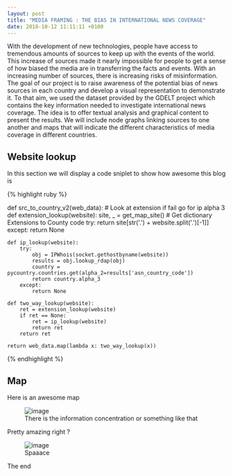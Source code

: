 ```yaml
---
layout: post
title: "MEDIA FRAMING : THE BIAS IN INTERNATIONAL NEWS COVERAGE"
date: 2018-10-12 11:11:11 +0100
---
```


With the development of new technologies, people have access to tremendous amounts of sources to keep up with the events of the world. This increase of sources made it nearly impossible for people to get a sense of how biased the media are in transferring the facts and events. With an increasing number of sources, there is increasing risks of misinformation. The goal of our project is to raise awareness of the potential bias of news sources in each country and develop a visual representation to demonstrate it. To that aim, we used the dataset provided by the GDELT project which contains the key information needed to investigate international news coverage. The idea is to offer textual analysis and graphical content to present the results. We will include node graphs linking sources to one another and maps that will indicate the different characteristics of media coverage in different countries.


## Website lookup


In this section we will display a code sniplet to show how awesome this blog is

{% highlight ruby %}

def src_to_country_v2(web_data): # Look at extension if fail go for ip alpha 3 
    def extension_lookup(website):
        site, _ = get_map_site() # Get dictionary Extensions to County code
        try:
            return site[str('.') + website.split('.')[-1]]
        except:
            return None
        
    def ip_lookup(website):
        try:
            obj = IPWhois(socket.gethostbyname(website))
            results = obj.lookup_rdap(obj)
            country = pycountry.countries.get(alpha_2=results['asn_country_code'])
            return country.alpha_3
        except:
            return None
        
    def two_way_lookup(website):
        ret = extension_lookup(website)
        if ret == None:
            ret = ip_lookup(website)
            return ret
        return ret
        
    return web_data.map(lambda x: two_way_lookup(x))

{% endhighlight %}

## Map

Here is an awesome map

<figure>
	<img src="{{ site.baseurl }}/assets/plot_03.png" alt="image">
	<figcaption>
		There is the information concentration or something like that
	</figcaption>
</figure>

Pretty amazing right ?

<figure>
	<img src="{{ site.baseurl }}/assets/plot_04.png" alt="image">
	<figcaption>
		Spaaace
	</figcaption>
</figure>

The end

